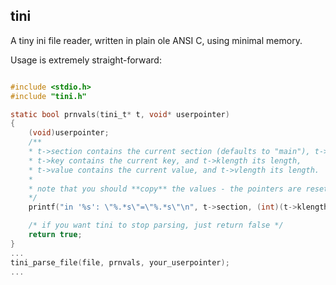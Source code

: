 ## tini

A tiny ini file reader, written in plain ole ANSI C, using minimal memory.

Usage is extremely straight-forward:

```C

#include <stdio.h>
#include "tini.h"

static bool prnvals(tini_t* t, void* userpointer)
{
    (void)userpointer;
    /**
    * t->section contains the current section (defaults to "main"), t->slength its length,
    * t->key contains the current key, and t->klength its length,
    * t->value contains the current value, and t->vlength its length.
    *
    * note that you should **copy** the values - the pointers are reset with each loop.
    */
    printf("in '%s': \"%.*s\"=\"%.*s\"\n", t->section, (int)(t->klength), t->key, (int)(t->vlength), t->value);

    /* if you want tini to stop parsing, just return false */
    return true;
}
...
tini_parse_file(file, prnvals, your_userpointer);
...
```